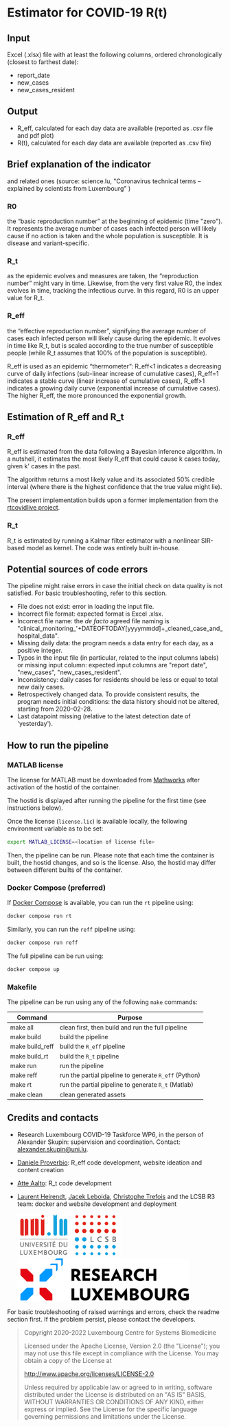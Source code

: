 # Estimator for COVID-19 R(t)

## Input

Excel (.xlsx) file with at least the following columns, ordered chronologically (closest to farthest date):

- report_date
- new_cases
- new_cases_resident

## Output

- R_eff, calculated for each day data are available (reported as .csv file and pdf plot)
- R(t), calculated for each day data are available (reported as .csv file)

## Brief explanation of the indicator

and related ones (source: science.lu, "Coronavirus technical terms – explained by scientists from Luxembourg" )

### R0

the “basic reproduction number” at the beginning of epidemic (time "zero"). It represents the average number of cases each infected person will likely cause if no action is taken and the whole population is susceptible. It is disease and variant-specific.

### R_t

as the epidemic evolves and measures are taken, the “reproduction number” might vary in time. Likewise, from the very first value R0, the index evolves in time, tracking the infectious curve. In this regard, R0 is an upper value for R_t.

### R_eff

the “effective reproduction number”, signifying the average number of cases each infected person will likely cause during the epidemic. It evolves in time like R_t, but is scaled according to the true number of susceptible people (while R_t assumes that 100% of the population is susceptible).

R_eff is used as an epidemic “thermometer”: R_eff<1 indicates a decreasing curve of daily infections (sub-linear increase of cumulative cases), R_eff=1 indicates a stable curve (linear increase of cumulative cases), R_eff>1 indicates a growing daily curve (exponential increase of cumulative cases). The higher R_eff, the more pronounced the exponential growth.

## Estimation of R_eff and R_t

### R_eff

R_eff is estimated from the data following a Bayesian inference algorithm. In a nutshell, it estimates the most likely R_eff that could cause k cases today, given k' cases in the past.

The algorithm returns a most likely value and its associated 50% credible interval (where there is the highest confidence that the true value might lie).

The present implementation builds upon a former implementation from the [rtcovidlive project](https://github.com/rtcovidlive/).

### R_t

R_t is estimated by running a Kalmar filter estimator with a nonlinear SIR-based model as kernel. The code was entirely built in-house.

## Potential sources of code errors
The pipeline might raise errors in case the initial check on data quality is not satisfied. For basic troubleshooting, refer to this section.

- File does not exist: error in loading the input file.
- Incorrect file format: expected format is Excel .xlsx.
- Incorrect file name: the _de facto_ agreed file naming is "clinical_monitoring_'+DATEOFTODAY[yyyymmdd]+_cleaned_case_and_hospital_data".
- Missing daily data: the program needs a data entry for each day, as a positive integer.
- Typos in the input file (in particular, related to the input columns labels) or missing input column: expected input columns are "report date", "new_cases", "new_cases_resident".
- Inconsistency: daily cases for residents should be less or equal to total new daily cases.
- Retrospectively changed data. To provide consistent results, the program needs initial conditions: the data history should not be altered, starting from 2020-02-28.
- Last datapoint missing (relative to the latest detection date of 'yesterday').


## How to run the pipeline


### MATLAB license

The license for MATLAB must be downloaded from [Mathworks](https://mathworks.com) after activation of the hostid of the container.

The hostid is displayed after running the pipeline for the first time (see instructions below).

Once the license (`license.lic`) is available locally, the following environment variable as to be set:

```bash
export MATLAB_LICENSE=<location of license file>
```

Then, the pipeline can be run. Please note that each time the container is built, the hostid changes, and so is the license.
Also, the hostid may differ between different builts of the container.

### Docker Compose (preferred)

If [Docker Compose](https://docs.docker.com/compose/) is available, you can run the `rt` pipeline using:

```bash
docker compose run rt
```

Similarly, you can run the `reff` pipeline using:

```bash
docker compose run reff
```

The full pipeline can be run using:

```bash
docker compose up
```

### Makefile

The pipeline can be run using any of the following `make` commands:

| Command         | Purpose                                               |
|-----------------|-------------------------------------------------------|
| make all        | clean first, then build and run the full pipeline     |
| make build      | build the pipeline                                    |
| make build_reff | build the `R_eff` pipeline                            |
| make build_rt   | build the `R_t` pipeline                              |
| make run        | run the pipeline                                      |
| make reff       | run the partial pipeline to generate `R_eff` (Python) |
| make rt         | run the partial pipeline to generate `R_t` (Matlab)   |
| make clean      | clean generated assets                                |

## Credits and contacts

- Research Luxembourg COVID-19 Taskforce WP6, in the person of Alexander Skupin: supervision and coordination. Contact: alexander.skupin@uni.lu.
- [Daniele Proverbio](https://github.com/daniele-proverbio): R_eff code development, website ideation and content creation
- [Atte Aalto](https://github.com/AtteAalto): R_t code development
- [Laurent Heirendt](https://github.com/laurentheirendt), [Jacek Leboida](https://github.com/jLebioda), [Christophe Trefois](https://github.com/trefex) and the LCSB R3 team: docker and website development and deployment

   <img src="docs/uni.png" alt="logos" height="100"/>     <img src="docs/lcsb.png" alt="logos" height="100"/>  <img src="docs/res_lux.png" alt="logos" height="100"/>  


For basic troubleshooting of raised warnings and errors, check the readme section first.
If the problem persist, please contact the developers.

> Copyright 2020-2022 Luxembourg Centre for Systems Biomedicine
>
> Licensed under the Apache License, Version 2.0 (the "License");
> you may not use this file except in compliance with the License.
> You may obtain a copy of the License at
>
> http://www.apache.org/licenses/LICENSE-2.0
>
> Unless required by applicable law or agreed to in writing, software
> distributed under the License is distributed on an "AS IS" BASIS,
> WITHOUT WARRANTIES OR CONDITIONS OF ANY KIND, either express or implied.
> See the License for the specific language governing permissions and
> limitations under the License.
